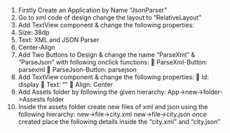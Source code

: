 1) Firstly Create an Application by Name “JsonParser”
2) Go to xml code of design change the layout to “RelativeLayout”
3) Add TextView component & change the following properties:
1) Size: 38dp
2) Text: XML and JSON Parser
3) Center-Align
4) Add Two Buttons to Design & change the name “ParseXml” & “ParseJson” with following
onclick functions:
 ParseXml-Button: parsexml
 ParseJson-Button: parsejson
5) Add TextView component & change the following properties:
 Id: display
 Text: “”
 Align: Center
6) Add Assets folder by following the given hierarchy:
App->new->folder->Assests folder
7) Inside the assets folder create new files of xml and json using the following hierarchy:
new->file->city.xml
new->file->city.json
once created place the following details inside the “city.xml” and “city.json”
